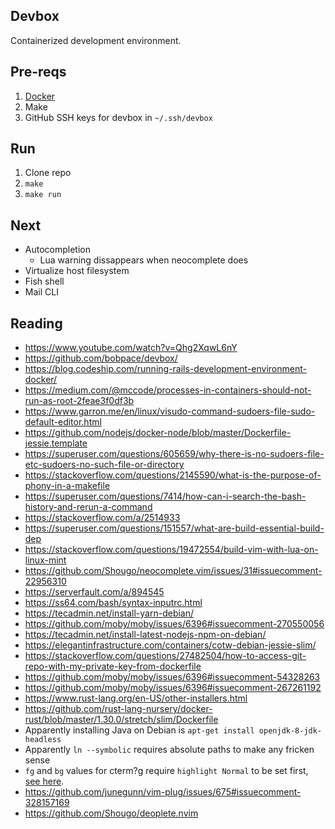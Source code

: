 ## Devbox

Containerized development environment.

## Pre-reqs

1. [Docker](https://docs.docker.com/install/)
1. Make
1. GitHub SSH keys for devbox in `~/.ssh/devbox`

## Run

1. Clone repo
1. `make`
1. `make run`

## Next

- Autocompletion
  - Lua warning dissappears when neocomplete does
- Virtualize host filesystem
- Fish shell
- Mail CLI

## Reading

- https://www.youtube.com/watch?v=Qhg2XqwL6nY
- https://github.com/bobpace/devbox/
- https://blog.codeship.com/running-rails-development-environment-docker/
- https://medium.com/@mccode/processes-in-containers-should-not-run-as-root-2feae3f0df3b
- https://www.garron.me/en/linux/visudo-command-sudoers-file-sudo-default-editor.html
- https://github.com/nodejs/docker-node/blob/master/Dockerfile-jessie.template
- https://superuser.com/questions/605659/why-there-is-no-sudoers-file-etc-sudoers-no-such-file-or-directory
- https://stackoverflow.com/questions/2145590/what-is-the-purpose-of-phony-in-a-makefile
- https://superuser.com/questions/7414/how-can-i-search-the-bash-history-and-rerun-a-command
- https://stackoverflow.com/a/2514933
- https://superuser.com/questions/151557/what-are-build-essential-build-dep
- https://stackoverflow.com/questions/19472554/build-vim-with-lua-on-linux-mint
- https://github.com/Shougo/neocomplete.vim/issues/31#issuecomment-22956310
- https://serverfault.com/a/894545
- https://ss64.com/bash/syntax-inputrc.html
- https://tecadmin.net/install-yarn-debian/
- https://github.com/moby/moby/issues/6396#issuecomment-270550056
- https://tecadmin.net/install-latest-nodejs-npm-on-debian/
- https://elegantinfrastructure.com/containers/cotw-debian-jessie-slim/
- https://stackoverflow.com/questions/27482504/how-to-access-git-repo-with-my-private-key-from-dockerfile
- https://github.com/moby/moby/issues/6396#issuecomment-54328263
- https://github.com/moby/moby/issues/6396#issuecomment-267261192
- https://www.rust-lang.org/en-US/other-installers.html
- https://github.com/rust-lang-nursery/docker-rust/blob/master/1.30.0/stretch/slim/Dockerfile
- Apparently installing Java on Debian is `apt-get install openjdk-8-jdk-headless`
- Apparently `ln --symbolic` requires absolute paths to make any fricken sense
- `fg` and `bg` values for cterm?g require `highlight Normal` to be set first, [see here](https://github.com/neovim/neovim/pull/5319#discussion_r78295368).
- https://github.com/junegunn/vim-plug/issues/675#issuecomment-328157169
- https://github.com/Shougo/deoplete.nvim
